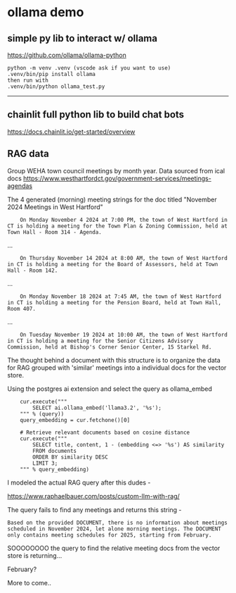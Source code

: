 # ollama demo

## simple py lib to interact w/ ollama

https://github.com/ollama/ollama-python

    python -m venv .venv (vscode ask if you want to use)
    .venv/bin/pip install ollama
    then run with
    .venv/bin/python ollama_test.py

---

## chainlit full python lib to build chat bots

https://docs.chainlit.io/get-started/overview


## RAG data

Group WEHA town council meetings by month year. Data sourced from ical docs https://www.westhartfordct.gov/government-services/meetings-agendas

The 4 generated (morning) meeting strings for the doc titled "November 2024 Meetings in West Hartford"

```
    On Monday November 4 2024 at 7:00 PM, the town of West Hartford in CT is holding a meeting for the Town Plan & Zoning Commission, held at Town Hall - Room 314 - Agenda.
```
...
```
    On Thursday November 14 2024 at 8:00 AM, the town of West Hartford in CT is holding a meeting for the Board of Assessors, held at Town Hall - Room 142.
```
...
```
    On Monday November 18 2024 at 7:45 AM, the town of West Hartford in CT is holding a meeting for the Pension Board, held at Town Hall, Room 407.
```
...
```
    On Tuesday November 19 2024 at 10:00 AM, the town of West Hartford in CT is holding a meeting for the Senior Citizens Advisory Commission, held at Bishop's Corner Senior Center, 15 Starkel Rd.
```

The thought behind a document with this structure is to organize the data for RAG grouped with 'similar' meetings into a individual docs for the vector store.

Using the postgres ai extension and select the query as ollama_embed

```
    cur.execute("""
        SELECT ai.ollama_embed('llama3.2', '%s');
    """ % (query))
    query_embedding = cur.fetchone()[0]

    # Retrieve relevant documents based on cosine distance
    cur.execute("""
        SELECT title, content, 1 - (embedding <=> '%s') AS similarity
        FROM documents
        ORDER BY similarity DESC
        LIMIT 3;
    """ % query_embedding)
```

I modeled the actual RAG query after this dudes - 

https://www.raphaelbauer.com/posts/custom-llm-with-rag/

The query fails to find any meetings and returns this string - 

```
Based on the provided DOCUMENT, there is no information about meetings scheduled in November 2024, let alone morning meetings. The DOCUMENT only contains meeting schedules for 2025, starting from February.
```

SOOOOOOOO the query to find the relative meeting docs from the vector store is returning...


February?


More to come..